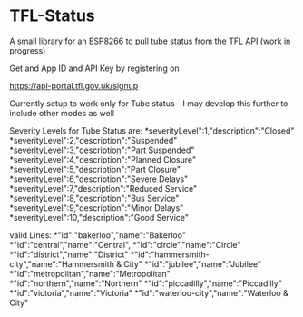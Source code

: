 # TFL-Status
A small library for an ESP8266 to pull tube status from the TFL API (work in progress)

Get and App ID and API Key by registering on 

https://api-portal.tfl.gov.uk/signup

Currently setup to work only for Tube status - I may develop this further to include other modes as well

Severity Levels for Tube Status are:
*severityLevel":1,"description":"Closed"
*severityLevel":2,"description":"Suspended"
*severityLevel":3,"description":"Part Suspended"
*severityLevel":4,"description":"Planned Closure"
*severityLevel":5,"description":"Part Closure"
*severityLevel":6,"description":"Severe Delays"
*severityLevel":7,"description":"Reduced Service"
*severityLevel":8,"description":"Bus Service"
*severityLevel":9,"description":"Minor Delays"
*severityLevel":10,"description":"Good Service"

valid Lines:
*"id":"bakerloo","name":"Bakerloo"
*"id":"central","name":"Central",
*"id":"circle","name":"Circle"
*"id":"district","name":"District"
*"id":"hammersmith-city","name":"Hammersmith & City"
*"id":"jubilee","name":"Jubilee"
*"id":"metropolitan","name":"Metropolitan"
*"id":"northern","name":"Northern"
*"id":"piccadilly","name":"Piccadilly"
*"id":"victoria","name":"Victoria"
*"id":"waterloo-city","name":"Waterloo & City"




